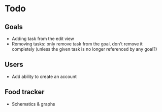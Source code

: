 # Todo

## Goals

- Adding task from the edit view
- Removing tasks: only remove task from the goal, don't remove it completely 
    (unless the given task is no longer referenced by any goal?)


## Users

- Add ability to create an account


## Food tracker

- Schematics & graphs